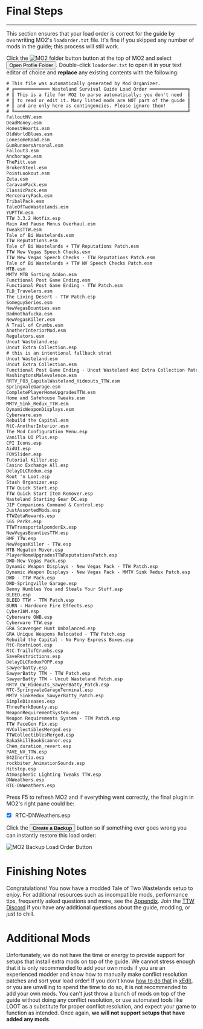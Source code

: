 ﻿# Final Steps

---

This section ensures that your load order is correct for the guide by overwriting
MO2's `loadorder.txt` file. It's fine if you skipped any number of mods in the guide;
this process will still work.

Click the ![MO2 folder button](../static/img/mo2%20folders.webp) button at the top of MO2 and select <button>Open Profile Folder</button>. Double-click `loadorder.txt` to open it in your text editor of choice and **replace** any existing contents with the following:

```txt title="C:\Users<YOUR USERNAME>\AppData\Local\ModOrganizer\TTW\profiles\Default\loadorder.txt"
# This file was automatically generated by Mod Organizer.
# ╔═════════════ Wasteland Survival Guide Load Order ══════════════╗
# ║ This is a file for MO2 to parse automatically; you don't need  ║
# ║ to read or edit it. Many listed mods are NOT part of the guide ║
# ║ and are only here as contingencies. Please ignore them!        ║
# ╚════════════════════════════════════════════════════════════════╝
FalloutNV.esm
DeadMoney.esm
HonestHearts.esm
OldWorldBlues.esm
LonesomeRoad.esm
GunRunnersArsenal.esm
Fallout3.esm
Anchorage.esm
ThePitt.esm
BrokenSteel.esm
PointLookout.esm
Zeta.esm
CaravanPack.esm
ClassicPack.esm
MercenaryPack.esm
TribalPack.esm
TaleOfTwoWastelands.esm
YUPTTW.esm
TTW 3.3.2 Hotfix.esp
Main And Pause Menus Overhaul.esm
TweaksTTW.esm
Tale of Bi Wastelands.esm
TTW Reputations.esm
Tale of Bi Wastelands + TTW Reputations Patch.esm
TTW New Vegas Speech Checks.esm
TTW New Vegas Speech Checks - TTW Reputations Patch.esm
Tale of Bi Wastelands + TTW NV Speech Checks Patch.esm
MTB.esm
MMTV_MTB_Sorting_Addon.esm
Functional Post Game Ending.esm
Functional Post Game Ending - TTW Patch.esm
TLD_Travelers.esm
The Living Desert - TTW Patch.esp
SomeguySeries.esm
NewVegasBounties.esm
Badmothafucka.esm
NewVegasKiller.esm
A Trail of Crumbs.esm
AnotherInteriorMod.esm
Regulators.esm
Uncut Wasteland.esp
Uncut Extra Collection.esp
# this is an intentional fallback strat
Uncut Wasteland.esm
Uncut Extra Collection.esm
Functional Post Game Ending - Uncut Wasteland And Extra Collection Patch.esm
WashingtonsMalevolence.esm
RRTV_FO3_CapitalWasteland_Hideouts_TTW.esm
SpringvaleGarage.esm
CompletePlayerHomeUpgradesTTW.esm
Home and Safehouse Tweaks.esm
MMTV_Sink_Redux_TTW.esm
DynamicWeaponDisplays.esm
Cyberware.esm
Rebuild the Capital.esm
RtC-AnotherInterior.esm
The Mod Configuration Menu.esp
Vanilla UI Plus.esp
CPI Icons.esp
AidUI.esp
FOVSlider.esp
Tutorial Killer.esp
Casino Exchange All.esp
DelayDLCRedux.esp
Root 'n Loot.esp
Stash Organizer.esp
TTW Quick Start.esp
TTW Quick Start Item Remover.esp
Wasteland Starting Gear DC.esp
JIP Companions Command & Control.esp
JustAssortedMods.esp
TTWZetaRewards.esp
S6S Perks.esp
TTWTransportalponderEx.esp
NewVegasBountiesTTW.esp
BMF_TTW.esp
NewVegasKiller - TTW.esp
MTB Megaton Mover.esp
PlayerHomeUpgradesTTWReputationsPatch.esp
DWD-New Vegas Pack.esp
Dynamic Weapon Displays - New Vegas Pack - TTW Patch.esp
Dynamic Weapon Displays - New Vegas Pack - MMTV Sink Redux Patch.esp
DWD - TTW Pack.esp
DWD-Springville Garage.esp
Benny Humbles You and Steals Your Stuff.esp
BLEED.esp
BLEED TTW - TTW Patch.esp
BURN - Hardcore Fire Effects.esp
CyberJAM.esp
Cyberware OWB.esp
Cyberware TTW.esp
GRA Scavenger Hunt Unbalanced.esp
GRA Unique Weapons Relocated - TTW Patch.esp
Rebuild the Capital - No Pony Express Boxes.esp
RtC-RootnLoot.esp
RtC-TrailofCrumbs.esp
SaveRestrictions.esp
DelayDLCReduxPOPP.esp
sawyerbatty.esp
SawyerBatty TTW - TTW Patch.esp
SawyerBatty TTW - Uncut Wasteland Patch.esp
RRTV_CW_Hideouts_SawyerBatty_Patch.esp
RTC-SpringvaleGarageTerminal.esp
MMTV_SinkRedux_SawyerBatty_Patch.esp
SimpleDiseases.esp
ThreePerkBounty.esp
WeaponRequirementSystem.esp
Weapon Requirements System - TTW Patch.esp
TTW FaceGen Fix.esp
NVCollectiblesMerged.esp
TTWCollectiblesMerged.esp
BakaSkillBookScanner.esp
Chem_duration_revert.esp
PAVE_NV_TTW.esp
B42Inertia.esp
rockbiter_AnimationSounds.esp
Hitstop.esp
Atmospheric Lighting Tweaks TTW.esp
DNWeathers.esp
RTC-DNWeathers.esp
```

Press F5 to refresh MO2 and if everything went correctly, the final plugin in MO2's right pane could be:

- [x] RTC-DNWeathers.esp 

Click the <button>**Create a Backup**</button> button so if something ever goes wrong you can instantly restore this load order:

![MO2 Backup Load Order Button](../static/img/backup.png)

# Finishing Notes

Congratulations! You now have a modded Tale of Two Wastelands setup to enjoy. For additional resources such as incompatible mods, performance tips, frequently asked questions and more, see the [Appendix](appendix). Join the [TTW Discord](https://discord.gg/taleoftwowastelands) if you have any additional questions about the guide, modding, or just to chill.

# Additional Mods

Unfortunately, we do not have the time or energy to provide support for setups that install extra mods on top of the guide. We cannot stress enough that it is only recommended to add your own mods if you are an experienced modder and know how to manually make conflict resolution patches and sort your load order! If you don't know [how to do that](themethod) in [xEdit](xedit), or you are unwilling to spend the time to do so, it is not recommended to add your own mods. You can't just throw a bunch of mods on top of the guide without doing any conflict resolution, or use automated tools like LOOT as a substitute for proper conflict resolution, and expect your game to function as intended. Once again, **we will not support setups that have added any mods**.
